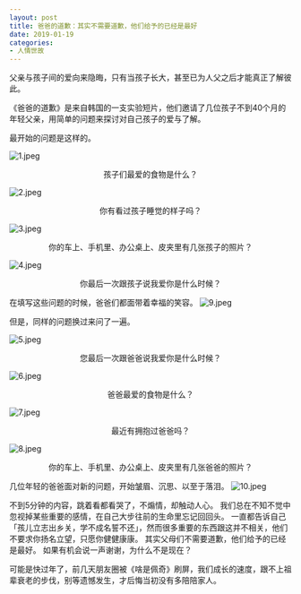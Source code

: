 ```yaml
---
layout: post
title: 爸爸的道歉：其实不需要道歉，他们给予的已经是最好
date: 2019-01-19
categories:
- 人情世故
---
```


父亲与孩子间的爱向来隐晦，只有当孩子长大，甚至已为人父之后才能真正了解彼此。

《爸爸的道歉》是来自韩国的一支实验短片，他们邀请了几位孩子不到40个月的年轻父亲，用简单的问题来探讨对自己孩子的爱与了解。

最开始的问题是这样的。

![1.jpeg](https://i.loli.net/2019/01/19/5c42fc9385052.jpeg)
<center>孩子们最爱的食物是什么？</center>

![2.jpeg](https://i.loli.net/2019/01/19/5c42fc98a84dc.jpeg)
<center>你有看过孩子睡觉的样子吗？</center>

![3.jpeg](https://i.loli.net/2019/01/19/5c42fc9e37320.jpeg)
<center>你的车上、手机里、办公桌上、皮夹里有几张孩子的照片？</center>

![4.jpeg](https://i.loli.net/2019/01/19/5c42fc9e4ca98.jpeg)
<center>你最后一次跟孩子说我爱你是什么时候？</center>


在填写这些问题的时候，爸爸们都面带着幸福的笑容。
![9.jpeg](https://i.loli.net/2019/01/19/5c42ffb014f5f.jpeg)

但是，同样的问题换过来问了一遍。


![5.jpeg](https://i.loli.net/2019/01/19/5c42fc9ec8d08.jpeg)
<center>您最后一次跟爸爸说我爱你是什么时候？</center>

![6.jpeg](https://i.loli.net/2019/01/19/5c42fc9e489fc.jpeg)
<center>爸爸最爱的食物是什么？</center>

![7.jpeg](https://i.loli.net/2019/01/19/5c42fc9e6e763.jpeg)
<center>最近有拥抱过爸爸吗？</center>

![8.jpeg](https://i.loli.net/2019/01/19/5c42fc9ee0065.jpeg)
<center>你的车上、手机里、办公桌上、皮夹里有几张爸爸的照片？</center>

几位年轻的爸爸面对新的问题，开始皱眉、沉思、以至于落泪。
![10.jpeg](https://i.loli.net/2019/01/19/5c42ffb0198bf.jpeg)


不到5分钟的内容，跳着看都看哭了，不煽情，却触动人心。
我们总在不知不觉中忽视掉某些重要的感情，在自己大步往前的生命里忘记回回头。
一直都告诉自己「孩儿立志出乡关，学不成名誓不还」，然而很多重要的东西跟这并不相关，他们不要求你扬名立望，只愿你健健康康。
其实父母们不需要道歉，他们给予的已经是最好。
如果有机会说一声谢谢，为什么不是现在？

可能是快过年了，前几天朋友圈被《啥是佩奇》刷屏，我们成长的速度，跟不上祖辈衰老的步伐，别等遗憾发生，才后悔当初没有多陪陪家人。

